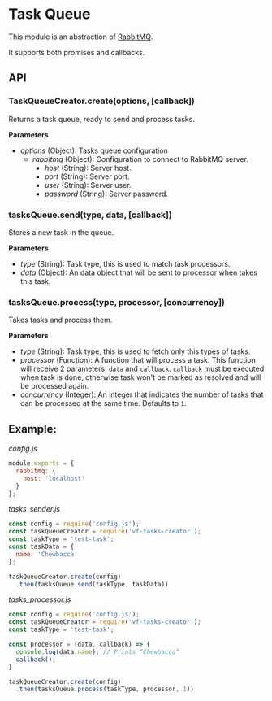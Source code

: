 # Task Queue

This module is an abstraction of [RabbitMQ](https://www.rabbitmq.com).

It supports both promises and callbacks.

## API

### TaskQueueCreator.create(options, [callback])

Returns a task queue, ready to send and process tasks.

**Parameters**

* *options* (Object): Tasks queue configuration
	* *rabbitmq* (Object): Configuration to connect to RabbitMQ server.
        * *host* (String): Server host.
        * *port* (String): Server port.
        * *user* (String): Server user.
        * *password* (String): Server password.


### tasksQueue.send(type, data, [callback])

Stores a new task in the queue.

**Parameters**

* *type* (String): Task type, this is used to match task processors.
* *data* (Object): An data object that will be sent to processor when takes this task.


### tasksQueue.process(type, processor, [concurrency])

Takes tasks and process them.

**Parameters**

* *type* (String): Task type, this is used to fetch only this types of tasks.
* *processor* (Function): A function that will process a task. This function will receive 2 parameters: `data` and `callback`. `callback` must be executed when task is done, otherwise task won't be marked as resolved and will be processed again.
* *concurrency* (Integer): An integer that indicates the number of tasks that can be processed at the same time. Defaults to `1`.


## Example:

*config.js*
```javascript
module.exports = {
  rabbitmq: {
    host: 'localhost'
  }
};
```

*tasks_sender.js*
```javascript
const config = require('config.js');
const taskQueueCreator = require('vf-tasks-creator');
const taskType = 'test-task';
const taskData = {
  name: 'Chewbacca'
};

taskQueueCreator.create(config)
  .then(tasksQueue.send(taskType, taskData))
```

*tasks_processor.js*
```javascript
const config = require('config.js');
const taskQueueCreator = require('vf-tasks-creator');
const taskType = 'test-task';

const processor = (data, callback) => {
  console.log(data.name); // Prints “Chewbacca”
  callback();
}

taskQueueCreator.create(config)
  .then(tasksQueue.process(taskType, processor, 1))
```
